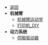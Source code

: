 

* [返回](../README.md)
* **机械臂**
    * [机械臂运动学](./00_kinematics.md)
    * [打印机_DIY](./00_3Dprinter.md)
* **动力系统**
    * [伺服驱动器](./01_ServoMotor.md)
